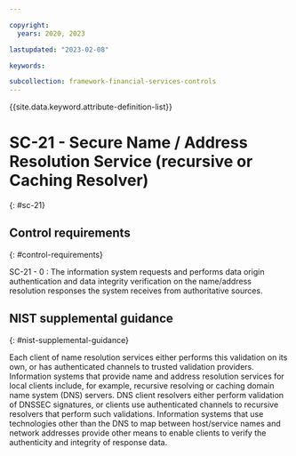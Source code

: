 ```yaml
---

copyright:
  years: 2020, 2023

lastupdated: "2023-02-08"

keywords:

subcollection: framework-financial-services-controls
---
```


{{site.data.keyword.attribute-definition-list}}

               
# SC-21 - Secure Name / Address Resolution Service (recursive or Caching Resolver)
{: #sc-21}

## Control requirements
{: #control-requirements}

SC-21 - 0
    : The information system requests and performs data origin authentication and data integrity verification on the name/address resolution responses the system receives from authoritative sources.

## NIST supplemental guidance
{: #nist-supplemental-guidance}

Each client of name resolution services either performs this validation on its own, or has authenticated channels to trusted validation providers. Information systems that provide name and address resolution services for local clients include, for example, recursive resolving or caching domain name system (DNS) servers. DNS client resolvers either perform validation of DNSSEC signatures, or clients use authenticated channels to recursive resolvers that perform such validations. Information systems that use technologies other than the DNS to map between host/service names and network addresses provide other means to enable clients to verify the authenticity and integrity of response data.





